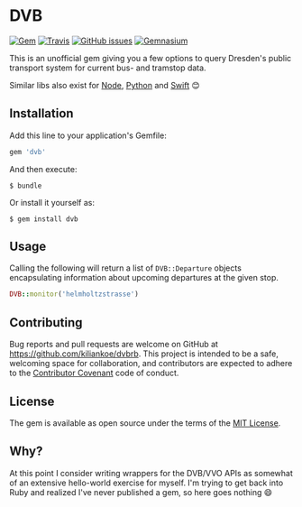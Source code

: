 # DVB

[![Gem](https://img.shields.io/gem/v/dvb.svg?style=flat-square)](https://rubygems.org/gems/dvb) [![Travis](https://img.shields.io/travis/kiliankoe/dvbrb.svg?style=flat-square)](https://travis-ci.org/kiliankoe/dvbrb/builds) [![GitHub issues](https://img.shields.io/github/issues/kiliankoe/dvbrb.svg?style=flat-square)](https://github.com/kiliankoe/dvbrb/issues) [![Gemnasium](https://img.shields.io/gemnasium/kiliankoe/dvbrb.svg?style=flat-square)](https://gemnasium.com/github.com/kiliankoe/dvbrb)

This is an unofficial gem giving you a few options to query Dresden's public transport system for current bus- and tramstop data.

Similar libs also exist for [Node](https://github.com/kiliankoe/dvbjs), [Python](https://github.com/kiliankoe/dvbpy) and [Swift](https://github.com/kiliankoe/DVB) 😊

## Installation

Add this line to your application's Gemfile:

```ruby
gem 'dvb'
```

And then execute:

    $ bundle

Or install it yourself as:

    $ gem install dvb
## Usage

Calling the following will return a list of `DVB::Departure` objects encapsulating information about upcoming departures at the given stop.

```ruby
DVB::monitor('helmholtzstrasse')
```

## Contributing

Bug reports and pull requests are welcome on GitHub at https://github.com/kiliankoe/dvbrb. This project is intended to be a safe, welcoming space for collaboration, and contributors are expected to adhere to the [Contributor Covenant](http://contributor-covenant.org) code of conduct.


## License

The gem is available as open source under the terms of the [MIT License](http://opensource.org/licenses/MIT).


## Why?

At this point I consider writing wrappers for the DVB/VVO APIs as somewhat of an extensive hello-world exercise for myself. I'm trying to get back into Ruby and realized I've never published a gem, so here goes nothing 😄
